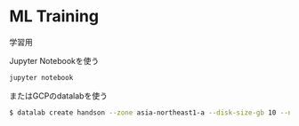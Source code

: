 # ML Training
学習用

Jupyter Notebookを使う

```bash
jupyter notebook
```

またはGCPのdatalabを使う
```bash
$ datalab create handson --zone asia-northeast1-a --disk-size-gb 10 --no-backups --no-create-repository
```